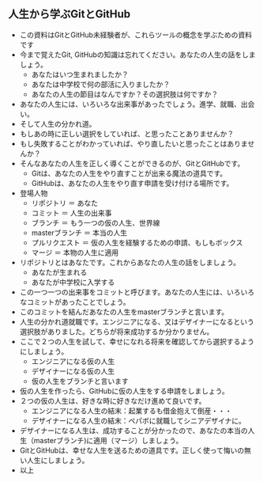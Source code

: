 ## 人生から学ぶGitとGitHub

* この資料はGitとGitHub未経験者が、これらツールの概念を学ぶための資料です
* 今まで覚えたGit, GitHubの知識は忘れてください。あなたの人生の話をしましょう。
	* あなたはいつ生まれましたか？
	* あなたは中学校で何の部活に入りましたか？
	* あなたの人生の節目はなんですか？その選択肢は何ですか？
* あなたの人生には、いろいろな出来事があったでしょう。進学、就職、出会い。
* そして人生の分かれ道。
* もしあの時に正しい選択をしていれば、と思ったことありませんか？
* もし失敗することがわかっていれば、やり直したいと思ったことはありませんか？
* そんなあなたの人生を正しく導くことができるのが、GitとGitHubです。
	* Gitは、あなたの人生をやり直すことが出来る魔法の道具です。
  * GitHubは、あなたの人生をやり直す申請を受け付ける場所です。
* 登場人物
  * リポジトリ ＝ あなた
  * コミット ＝ 人生の出来事
  * ブランチ ＝ もう一つの仮の人生、世界線
  * masterブランチ ＝ 本当の人生
  * プルリクエスト ＝ 仮の人生を経験するための申請、もしもボックス
  * マージ ＝ 本物の人生に適用
* リポジトリとはあなたです。これからあなたの人生の話をしましょう。
  * あなたが生まれる
  * あなたが中学校に入学する
* この一つ一つの出来事をコミットと呼びます。あなたの人生には、いろいろなコミットがあったことでしょう。
* このコミットを結んだあなたの人生をmasterブランチと言います。
* 人生の分かれ道就職です。エンジニアになる、又はデザイナーになるという選択肢がありました。どちらが将来成功するか分かりません。
* ここで２つの人生を試して、幸せになれる将来を確認してから選択するようにしましょう。
	* エンジニアになる仮の人生
	* デザイナーになる仮の人生
	* 仮の人生をブランチと言います
* 仮の人生を作ったら、GitHubに仮の人生をする申請をしましょう。
* ２つの仮の人生は、好きな時に好きなだけ進めて良いです。
	* エンジニアになる人生の結末：起業するも借金抱えて倒産・・・
	* デザイナーになる人生の結末：ペパボに就職してシニアデザイナに。
* デザイナーになる人生は、成功することが分かったので、あなたの本当の人生（masterブランチ)に適用（マージ）しましょう。
* GitとGitHubは、幸せな人生を送るための道具です。正しく使って悔いの無い人生にしましょう。
* 以上
